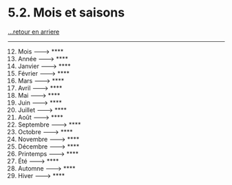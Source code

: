 # 5.2. Mois et saisons

[...retour en arriere](../../menu_fiches.md)

---

12. Mois  ---> ****
13. Année  ---> ****
14. Janvier  ---> ****
15. Février  ---> ****
16. Mars  ---> ****
17. Avril  ---> ****
18. Mai  ---> ****
19. Juin  ---> ****
20. Juillet  ---> ****
21. Août  ---> ****
22. Septembre  ---> ****
23. Octobre  ---> ****
24. Novembre  ---> ****
25. Décembre  ---> ****
26. Printemps  ---> ****
27. Été  ---> ****
28. Automne  ---> ****
29. Hiver  ---> ****